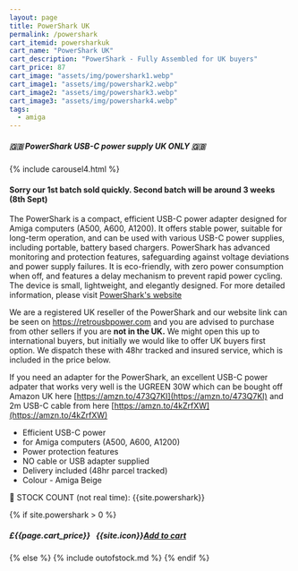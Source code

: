```yaml
---
layout: page
title: PowerShark UK
permalink: /powershark
cart_itemid: powersharkuk
cart_name: "PowerShark UK"
cart_description: "PowerShark - Fully Assembled for UK buyers"
cart_price: 87
cart_image: "assets/img/powershark1.webp"
cart_image1: "assets/img/powershark2.webp"
cart_image2: "assets/img/powershark3.webp"
cart_image3: "assets/img/powershark4.webp"
tags: 
  - amiga
---
```


##### 🇬🇧 PowerShark USB-C power supply UK ONLY 🇬🇧

{% include carousel4.html %}

#### Sorry our 1st batch sold quickly. Second batch will be around 3 weeks (8th Sept)

The PowerShark is a compact, efficient USB-C power adapter designed for Amiga computers (A500, A600, A1200). It offers stable power, suitable for long-term operation, and can be used with various USB-C power supplies, including portable, battery based chargers. PowerShark has advanced monitoring and protection features, safeguarding against voltage deviations and power supply failures. It is eco-friendly, with zero power consumption when off, and features a delay mechanism to prevent rapid power cycling. The device is small, lightweight, and elegantly designed. For more detailed information, please visit <a href="https://retrousbpower.com" target="_blank">PowerShark's website</a>

We are a registered UK reseller of the PowerShark and our website link can be seen on <a href="https://retrousbpower.com" target="_blank">https://retrousbpower.com</a> and you are advised to purchase from other sellers if you are <b>not in the UK.</b> We might open this up to international buyers, but initially we would like to offer UK buyers first option. We dispatch these with 48hr tracked and insured service, which is included in the price below.

If you need an adapter for the PowerShark, an excellent USB-C power adpater that works very well is the UGREEN 30W which can be bought off Amazon UK here [https://amzn.to/473Q7KI](https://amzn.to/473Q7KI) and 2m USB-C cable from here [https://amzn.to/4kZrfXW](https://amzn.to/4kZrfXW) 

* Efficient USB-C power
* for Amiga computers (A500, A600, A1200)
* Power protection features
* NO cable or USB adapter supplied
* Delivery included (48hr parcel tracked)
* Colour - Amiga Beige

&#128221; STOCK COUNT (not real time): {{site.powershark}}

{% if site.powershark > 0 %}
##### £{{page.cart_price}} &nbsp; {{site.icon}}[Add to cart](/cart#{{page.cart_itemid}})
{% else %}
{% include outofstock.md %}
{% endif %}